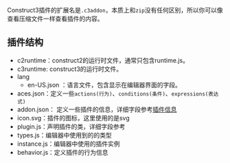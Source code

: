 Construct3插件的扩展名是`.c3addon`，本质上和`zip`没有任何区别，所以你可以像查看压缩文件一样查看插件的内容。

## 插件结构
- c2runtime：construct2的运行时文件，通常只包含runtime.js。
- c3runtime: construct3的运行时文件。
- lang
    - en-US.json ：语言文件，包含显示在编辑器界面的字段。
- aces.json：定义一些`actions(行为)`、`conditions(条件)`、`expressions(表达式)`  
- addon.json：
    定义一些插件的信息，详细字段参考[插件信息]()
- icon.svg：插件的图标，这里使用的是svg
- plugin.js：声明插件的类，详细字段参考[]()
- types.js：编辑器中使用到的的类型
- instance.js：编辑器中使用的插件实例
- behavior.js：定义插件的行为信息[]()

